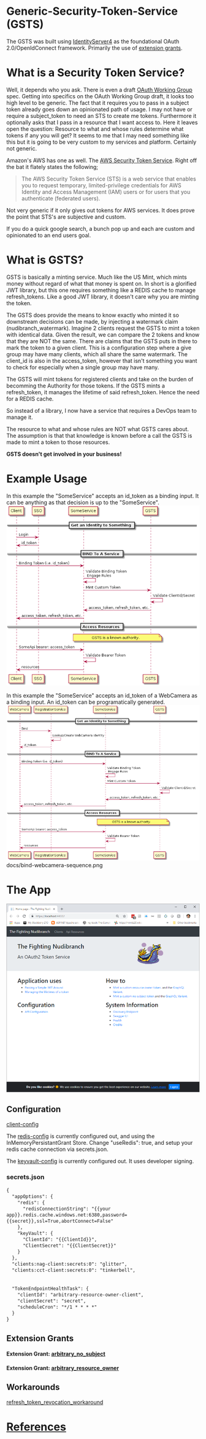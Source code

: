 <!--
  Title: IdentityServer4 Extension Grants
  Description: An OAuth2 service that lets you create tokens for anything.
  Author: Herb Stahl
  -->
# Generic-Security-Token-Service (GSTS)
The GSTS was built using [IdentityServer4](https://github.com/IdentityServer/IdentityServer4) as the foundational OAuth 2.0/OpenIdConnect framework.  Primarily the use of [extension grants](http://docs.identityserver.io/en/release/topics/extension_grants.html).

# What is a Security Token Service?
Well, it depends who you ask.  There is even a draft [OAuth Working Group](https://tools.ietf.org/html/draft-ietf-oauth-token-exchange-11) spec.  Getting into specifics on the OAuth Working Group draft, it looks too high level to be generic.  The fact that it requires you to pass in a subject token already goes down an opinionated path of usage.  I may not have or require a subject_token to need an STS to create me tokens.  Furthermore it optionally asks that I pass in a resource that I want access to.  Here it leaves open the question: Resource to what and whose rules determine what tokens if any you will get?  It seems to me that I may need something like this but it is going to be very custom to my services and platform.  Certainly not generic.

Amazon's AWS has one as well.   The [AWS Security Token Service](https://docs.aws.amazon.com/STS/latest/APIReference/Welcome.html).  Right off the bat it flately states the following;  

> The AWS Security Token Service (STS) is a web service that enables you to request temporary, limited-privilege credentials for AWS Identity and Access Management (IAM) users or for users that you authenticate (federated users). 

Not very generic if it only gives out tokens for AWS services.  It does prove the point that STS's are subjective and custom.

If you do a quick google search, a bunch pop up and each are custom and opinionated to an end users goal.  

# What is GSTS?
GSTS is basically a minting service.  Much like the US Mint, which mints money without regard of what that money is spent on.
In short is a glorified JWT library, but this one requires something like a REDIS cache to manage refresh_tokens.  Like a good JWT library, it doesn't care why you are minting the token.  

The GSTS does provide the means to know exactly who minted it so downstream decisions can be made, by injecting a watermark claim (nudibranch_watermark).  Imagine 2 clients request the GSTS to mint a token with identical data.  Given the result, we can compare the 2 tokens and know that they are NOT the same.  There are claims that the GSTS puts in there to mark the token to a given client.  This is a configuration step where a give group may have many clients, which all share the same watermark.  The client_id is also in the access_token, however that isn't something you want to check for especially when a single group may have many.

The GSTS will mint tokens for registered clients and take on the burden of becomming the Authority for those tokens.  If the GSTS mints a refresh_token, it manages the lifetime of said refresh_token.  Hence the need for a REDIS cache.  

So instead of a library, I now have a service that requires a DevOps team to manage it.  

The resource to what and whose rules are NOT what GSTS cares about.  The assumption is that that knowledge is known before a call the GSTS is made to mint a token to those resources.  

**GSTS doesn't get involved in your business!** 

# Example Usage  
In this example the "SomeService" accepts an id_token as a binding input.  It can be anything as that decision is up to the "SomeService".  
![Binding User using id_token](/docs/binding-sequence.png)

In this example the "SomeService" accepts an id_token of a WebCamera as a binding input.  An id_token can be programatically generated.     
![Binding WebCamera using id_token](/docs/bind-webcamera-sequence.png)
docs/bind-webcamera-sequence.png


# The App  
![Image of Yaktocat](/docs/The_Fighting_Nudibranch_WebApp.png)

 ## Configuration
[client-config](src/IdentityServer4.HostApp/Config.cs)  

The [redis-config](src/IdentityServer4.HostApp.Redis/appsettings.redis.json) is currently configured out, and using the InMemoryPersistantGrant Store.  Change "useRedis": true, and setup your redis cache connection via secrets.json.

The [keyvault-config](src/IdentityServer4.HostApp.Redis/appsettings.keyVault.json) is currently configured out.  It uses developer signing.

### secrets.json
```
{
  "appOptions": {
    "redis": {
      "redisConnectionString": "{{your app}}.redis.cache.windows.net:6380,password={{secret}},ssl=True,abortConnect=False"
    },
    "keyVault": {
      "ClientId": "{{ClientId}}",
      "ClientSecret": "{{ClientSecret}}"
    }
  },
  "clients:nag-client:secrets:0": "glitter",
  "clients:cct-client:secrets:0": "tinkerbell",


  "TokenEndpointHealthTask": {
    "clientId": "arbitrary-resource-owner-client",
    "clientSecret": "secret",
    "scheduleCron": "*/1 * * * *"
  }
}
```

## Extension Grants  
#### Extension Grant: [arbitrary_no_subject](docs/arbitrary_no_subject.md)  
#### Extension Grant: [arbitrary_resource_owner](docs/arbitrary_resource_owner.md)  


## Workarounds  
[refresh_token_revocation_workaround](docs/refresh_token_revocation_workaround.md)  

# [References](docs/references.md)  
